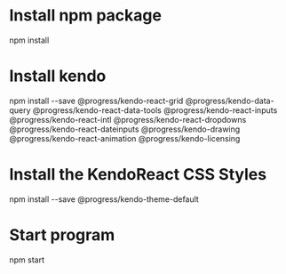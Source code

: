 # Install npm package  
npm install  
# Install kendo  
npm install --save @progress/kendo-react-grid @progress/kendo-data-query @progress/kendo-react-data-tools @progress/kendo-react-inputs @progress/kendo-react-intl @progress/kendo-react-dropdowns @progress/kendo-react-dateinputs @progress/kendo-drawing @progress/kendo-react-animation @progress/kendo-licensing  
# Install  the KendoReact CSS Styles  
npm install --save @progress/kendo-theme-default  
# Start program  
npm start

